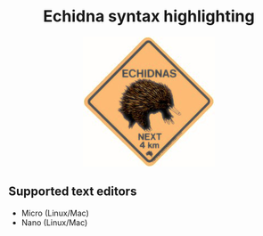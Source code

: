   
<h1 align="center"> Echidna syntax highlighting </h1>


<p align="center"> 
  
<img src=https://github.com/ch728/echidna-highlight/raw/master/echidna.jpeg/>

</p>

## Supported text editors  

* Micro (Linux/Mac)
* Nano  (Linux/Mac)


